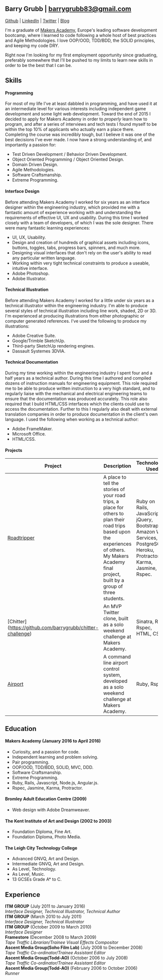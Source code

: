 ## Barry Grubb | barrygrubb83@gmail.com
[Github](http://www.github.com/barrygrubb) | [LinkedIn](http://uk.linkedin.com/in/barrygrubb) | [Twitter](http://www.twitter.com/_barrygrubb) | [Blog](http://barry-grubb.com/)

I'm a graduate of [Makers Academy](http://www.makersacademy.com/employers/), Europe's leading software development bootcamp, where I learned to code following a whole host of best practices and Agile Methodologies. I love OOP/OOD, TDD/BDD, the SOLID principles, and keeping my code DRY.

Right now I'm looking for my first employment opportunity since graduating, preferably somewhere that I'll be pushed to my limits to learn new skills in order to be the best that I can be.

## Skills

#### Programming

For most of my life I've at least dabbled in programming, and have used it at an intermediate level for various interests including independent game development and some light web development. Toward the end of 2015 I decided to apply for Makers Academy in order to *properly* learn how to program, and after a series of interviews and tech tests I found myself to be within the top 10% of applicants who actually earn a place there. Completing the course was incredibly tough, but I believe it was one of the best decisions I've ever made. I now have a strong understanding of, and importantly a passion for:

- Test Driven Development / Behavior Driven Development.
- Object Oriented Programming / Object Oriented Design.
- Domain Driven Design.
- Agile Methodologies.
- Software Craftsmanship.
- Extreme Programming.

#### Interface Design

Before attending Makers Academy I worked for six years as an interface designer within the engineering industry, which provided me with a fantastic amount of experience working with and understanding the requirements of effective UI, UX and usability. During this time I worked closely with a team of developers, of which I was the sole designer. There were many fantastic learning experiences:

- UI, UX, Usability.
- Design and creation of hundreds of graphical assets including icons, buttons, toggles, tabs, progress bars, spinners, and much more.
- Designing visual interfaces that don't rely on the user's ability to read any particular written language.
- Working within very tight technical constraints to produce a useable, intuitive interface.
- Adobe Photoshop.
- Adobe Illustrator.

#### Technical Illustration

Before attending Makers Academy I worked for a little under six years as a technical illustrator within the engineering industry. I'm able to produce several styles of technical illustration including line work, shaded, 2D or 3D. I'm experienced at producing illustrations from either photographic or computer generated references. I've used the following to produce my illustrations:

- Adobe Creative Suite.
- Google/Trimble SketchUp.
- Third-party SketchUp rendering engines.
- Dassault Systemes 3DVIA.

#### Technical Documentation

During my time working within the engineering industry I spent four and a half years as a technical author. During this time I authored and compiled dozens of instruction manuals for engineering equipment. This role required me to be able to produce written instruction to a very high standard, and to regularly liaise with the mechanical and electrical engineering teams to ensure that the documentation was produced accurately. This role also required that I build HTML/CSS interfaces which the clients could use to access the documentation. Further to this I regularly also dealt with external translation companies in order to produce documentation in the client's own language. I used the following when working as a technical author:

- Adobe FrameMaker.
- Microsoft Office.
- HTML/CSS.

#### Projects

|Project|Description|Technologies Used|
|---|---|---|
|[Roadtripper](https://github.com/frazerWatson/road_tripper)|A place to tell the stories of your road trips, a place for others to plan their road trips based upon the experiences of others. My Makers Academy final project, built by a group of three students.|Ruby on Rails, JavaScript, jQuery, Bootstrap, Amazon Web Services, PostgreSQL, Heroku, Protractor, Karma, Jasmine, Rspec.|
|[Chitter] (https://github.com/barrygrubb/chitter-challenge)|An MVP Twitter clone, built as a solo weekend challenge at Makers Academy.|Sinatra, Ruby, Rspec, HTML, CSS.|
|[Airport](https://github.com/barrygrubb/airport_challenge)|A command line  airport control system, developed as a solo weekend challenge at Makers Academy.|Ruby, Rspec.|

## Education

#### Makers Academy (January 2016 to April 2016)

- Curiosity, and a passion for code.
- Independent learning and problem solving.
- Pair programming.
- OOP/OOD, TDD/BDD, SOLID, MVC, DDD.
- Software Craftsmanship.
- Extreme Programming.
- Ruby, Rails, Javascript, Node.js, Angular.js.
- Rspec, Jasmine, Karma, Protractor.

#### Bromley Adult Education Centre (2009)
- Web design with Adobe Dreamweaver.

#### The Kent Institute of Art and Design (2002 to 2003)

- Foundation Diploma, Fine Art.
- Foundation Diploma, Photo Media.

#### The Leigh City Technology College
- Advanced GNVQ, Art and Design.
- Intermediate GNVQ, Art and Design.
- As Level, Technology.
- As Level, Music.
- 13 GCSEs Grade A* to C.

## Experience

**ITM GROUP** (July 2011 to January 2016)    
*Interface Designer, Technical Illustrator, Technical Author*    
**ITM GROUP** (March 2010 to July 2011)    
*Interface Designer, Technical Illustrator*    
**ITM GROUP** (October 2009 to March 2010)   
*Interface Designer*    
**Framestore** (December 2008 to March 2009)    
*Tape Traffic Librarian/Trainee Visual Effects Compositor*    
**Ascent Media Group(Soho Film Lab)** (July 2008 to December 2008)    
*Tape Traffic Co-ordinator/Trainee Assistant Editor*    
**Ascent Media Group(Todd-AO)** (October 2006 to July 2008)    
*Tape Traffic Co-ordinator/Trainee Assistant Editor*    
**Ascent Media Group(Todd-AO)** (February 2006 to October 2006)    
*Runner*    
